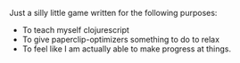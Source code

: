Just a silly little game written for the following purposes:

 - To teach myself clojurescript
 - To give paperclip-optimizers something to do to relax
 - To feel like I am actually able to make progress at things.
